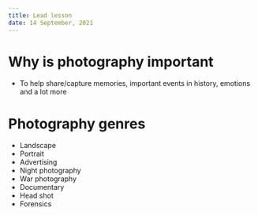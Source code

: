 ```yaml
---
title: Lead lesson
date: 14 September, 2021
---
```


# Why is photography important
- To help share/capture memories, important events in history, emotions and a
  lot more
# Photography genres
- Landscape
- Portrait
- Advertising
- Night photography
- War photography
- Documentary
- Head shot
- Forensics
